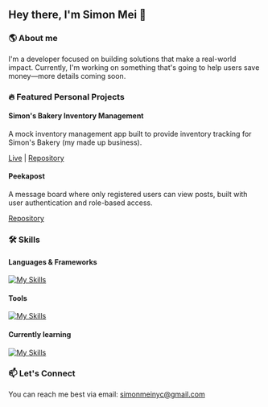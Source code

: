 ## Hey there, I'm Simon Mei 👋

### 🌎 About me

I'm a developer focused on building solutions that make a real-world impact. Currently, I'm working on something that's going to help users save money—more details coming soon.

### 🔥 Featured Personal Projects

#### Simon's Bakery Inventory Management 

A mock inventory management app built to provide inventory tracking for Simon's Bakery (my made up business). 

[Live](https://github.com/simon8800/inventory-mgmt/deployments/production) | [Repository](https://github.com/simon8800/inventory-mgmt)

#### Peekapost

A message board where only registered users can view posts, built with user authentication and role-based access. 

[Repository](https://github.com/simon8800/peekapost)

### 🛠️ Skills

#### Languages & Frameworks

[![My Skills](https://skillicons.dev/icons?i=js,html,css,react,express,nodejs,jest,python,prisma,postgres)](https://skillicons.dev)

#### Tools

[![My Skills](https://skillicons.dev/icons?i=webpack,postman,git,aws)](https://skillicons.dev)

#### Currently learning

[![My Skills](https://skillicons.dev/icons?i=typescript,redux)](https://skillicons.dev)

### 📫 Let's Connect

You can reach me best via email: simonmeinyc@gmail.com
